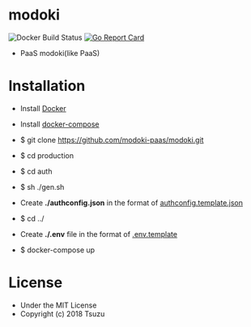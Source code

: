 # modoki

![Docker Build Status](https://img.shields.io/docker/build/modokipaas/modoki.svg?style=flat-square)
[![Go Report Card](https://goreportcard.com/badge/github.com/modoki-paas/modoki)](https://goreportcard.com/report/github.com/modoki-paas/modoki)
- PaaS modoki(like PaaS)

# Installation
- Install [Docker](https://docker.com)
- Install [docker-compose](https://docs.docker.com/compose/)
- $ git clone https://github.com/modoki-paas/modoki.git
- $ cd production

- $ cd auth
- $ sh ./gen.sh
- Create **./authconfig.json** in the format  of [authconfig.template.json](https://github.com/modoki-paas/modoki/blob/master/production/auth/authconfig.template.json)
- $ cd ../

- Create **./.env** file in the format of [.env.template](https://github.com/modoki-paas/modoki/blob/master/.env.template)
- $ docker-compose up

# License
- Under the MIT License
- Copyright (c) 2018 Tsuzu